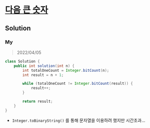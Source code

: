 # [다음 큰 숫자](https://programmers.co.kr/learn/courses/30/lessons/12911?language=java)

## Solution

### My

> 2022/04/05

```java
class Solution {
    public int solution(int n) {
        int totalOneCount = Integer.bitCount(n);
        int result = n + 1;

        while (totalOneCount != Integer.bitCount(result)) {
            result++;
        }

        return result;
    }
}
```

- `Integer.toBinaryString()` 를 통해 문자열을 이용하려 했지만 시간초과...

